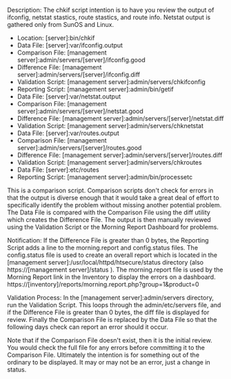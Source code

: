 Description: The chkif script intention is to have you review the output of ifconfig, netstat stastics, route stastics, and route info.  Netstat output is gathered only from SunOS and Linux.

* Location: [server]:bin/chkif
* Data File: [server]:var/ifconfig.output
* Comparison File: [management server]:admin/servers/[server]/ifconfig.good
* Difference File: [management server]:admin/servers/[server]/ifconfig.diff
* Validation Script: [management server]:admin/servers/chkifconfig
* Reporting Script: [management server]:admin/bin/getif
* Data File: [server]:var/netstat.output
* Comparison File: [management server]:admin/servers/[server]/netstat.good
* Difference File: [management server]:admin/servers/[server]/netstat.diff
* Validation Script: [management server]:admin/servers/chknetstat
* Data File: [server]:var/routes.output
* Comparison File: [management server]:admin/servers/[server]/routes.good
* Difference File: [management server]:admin/servers/[server]/routes.diff
* Validation Script: [management server]:admin/servers/chkroutes
* Data File: [server]:etc/routes
* Reporting Script: [management server]:admin/bin/processetc

This is a comparison script. Comparison scripts don't check for errors in that the output is diverse enough that it would take a great deal of effort to specifically identify the problem without missing another potential problem. The Data File is compared with the Comparison File using the diff utility which creates the Difference File. The output is then manually reviewed using the Validation Script or the Morning Report Dashboard for problems.

Notification: If the Difference File is greater than 0 bytes, the Reporting Script adds a line to the morning.report and config.status files. The config.status file is used to create an overall report which is located in the [management server]:/usr/local/httpd/htsecure/status directory (also https://[management server]/status ). The morning.report file is used by the Morning Report link in the Inventory to display the errors on a dashboard. https://[inventory]/reports/morning.report.php?group=1&product=0

Validation Process: In the [management server]:admin/servers directory, run the Validation Script. This loops through the admin/etc/servers file, and if the Difference File is greater than 0 bytes, the diff file is displayed for review. Finally the Comparison File is replaced by the Data File so that the following days check can report an error should it occur.

Note that if the Comparison File doesn't exist, then it is the initial review. You would check the full file for any errors before committing it to the Comparison File. Ultimately the intention is for something out of the ordinary to be displayed. It may or may not be an error, just a change in status.


